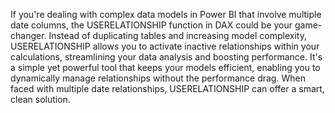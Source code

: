 If you're dealing with complex data models in Power BI that involve multiple date columns, the USERELATIONSHIP function in DAX could be your game-changer. Instead of duplicating tables and increasing model complexity, USERELATIONSHIP allows you to activate inactive relationships within your calculations, streamlining your data analysis and boosting performance. It's a simple yet powerful tool that keeps your models efficient, enabling you to dynamically manage relationships without the performance drag. When faced with multiple date relationships, USERELATIONSHIP can offer a smart, clean solution.
